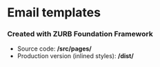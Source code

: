 # Email templates
<h3>Created with ZURB Foundation Framework</h3>

- Source code: <b>/src/pages/</b><br>
- Production version (inlined styles): <b>/dist/</b>
